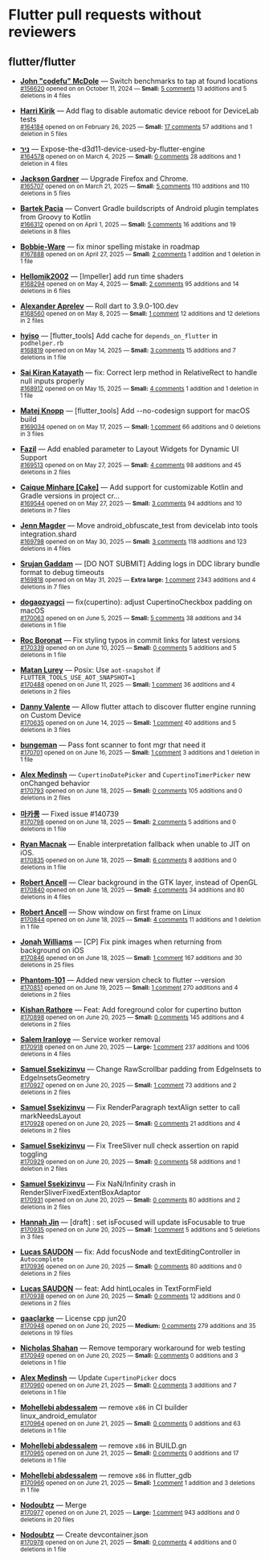 # Flutter pull requests without reviewers

## flutter/flutter

* **[John "codefu" McDole](https://github.com/jtmcdole)** &mdash; Switch benchmarks to tap at found locations<br />
  <sub>[#156620](https://github.com/flutter/flutter/pull/156620) opened on on October 11, 2024 &mdash; **Small:** [5 comments](https://github.com/flutter/flutter/pull/156620) 13 additions and 5 deletions in 4 files</sub><br />

* **[Harri Kirik](https://github.com/harri35)** &mdash; Add flag to disable automatic device reboot for DeviceLab tests<br />
  <sub>[#164184](https://github.com/flutter/flutter/pull/164184) opened on on February 26, 2025 &mdash; **Small:** [17 comments](https://github.com/flutter/flutter/pull/164184) 57 additions and 1 deletion in 5 files</sub><br />

* **[ניר](https://github.com/nrbnlulu)** &mdash; Expose-the-d3d11-device-used-by-flutter-engine<br />
  <sub>[#164578](https://github.com/flutter/flutter/pull/164578) opened on on March 4, 2025 &mdash; **Small:** [0 comments](https://github.com/flutter/flutter/pull/164578) 28 additions and 1 deletion in 4 files</sub><br />

* **[Jackson Gardner](https://github.com/eyebrowsoffire)** &mdash; Upgrade Firefox and Chrome.<br />
  <sub>[#165707](https://github.com/flutter/flutter/pull/165707) opened on on March 21, 2025 &mdash; **Small:** [5 comments](https://github.com/flutter/flutter/pull/165707) 110 additions and 110 deletions in 5 files</sub><br />

* **[Bartek Pacia](https://github.com/bartekpacia)** &mdash; Convert Gradle buildscripts of Android plugin templates from Groovy to Kotlin<br />
  <sub>[#166312](https://github.com/flutter/flutter/pull/166312) opened on on April 1, 2025 &mdash; **Small:** [5 comments](https://github.com/flutter/flutter/pull/166312) 16 additions and 19 deletions in 8 files</sub><br />

* **[Bobbie-Ware](https://github.com/Bobbie-Ware)** &mdash; fix minor spelling mistake in roadmap<br />
  <sub>[#167888](https://github.com/flutter/flutter/pull/167888) opened on on April 27, 2025 &mdash; **Small:** [2 comments](https://github.com/flutter/flutter/pull/167888) 1 addition and 1 deletion in 1 file</sub><br />

* **[Hellomik2002](https://github.com/Hellomik2002)** &mdash; [Impeller] add run time shaders<br />
  <sub>[#168294](https://github.com/flutter/flutter/pull/168294) opened on on May 4, 2025 &mdash; **Small:** [2 comments](https://github.com/flutter/flutter/pull/168294) 95 additions and 14 deletions in 6 files</sub><br />

* **[Alexander Aprelev](https://github.com/aam)** &mdash; Roll dart to 3.9.0-100.dev<br />
  <sub>[#168560](https://github.com/flutter/flutter/pull/168560) opened on on May 8, 2025 &mdash; **Small:** [1 comment](https://github.com/flutter/flutter/pull/168560) 12 additions and 12 deletions in 2 files</sub><br />

* **[hyiso](https://github.com/hyiso)** &mdash; [flutter_tools] Add cache for `depends_on_flutter` in `podhelper.rb`<br />
  <sub>[#168819](https://github.com/flutter/flutter/pull/168819) opened on on May 14, 2025 &mdash; **Small:** [3 comments](https://github.com/flutter/flutter/pull/168819) 15 additions and 7 deletions in 1 file</sub><br />

* **[Sai Kiran Katayath](https://github.com/Katayath-Sai-Kiran)** &mdash; fix: Correct lerp method in RelativeRect to handle null inputs properly<br />
  <sub>[#168912](https://github.com/flutter/flutter/pull/168912) opened on on May 15, 2025 &mdash; **Small:** [4 comments](https://github.com/flutter/flutter/pull/168912) 1 addition and 1 deletion in 1 file</sub><br />

* **[Matej Knopp](https://github.com/knopp)** &mdash; [flutter_tools] Add --no-codesign support for macOS build<br />
  <sub>[#169034](https://github.com/flutter/flutter/pull/169034) opened on on May 17, 2025 &mdash; **Small:** [1 comment](https://github.com/flutter/flutter/pull/169034) 66 additions and 0 deletions in 3 files</sub><br />

* **[Fazil](https://github.com/fazil-kp)** &mdash; Add enabled parameter to Layout Widgets for Dynamic UI Support<br />
  <sub>[#169513](https://github.com/flutter/flutter/pull/169513) opened on on May 27, 2025 &mdash; **Small:** [4 comments](https://github.com/flutter/flutter/pull/169513) 98 additions and 45 deletions in 2 files</sub><br />

* **[Caique Minhare [Cake]](https://github.com/ca-ke)** &mdash; Add support for customizable Kotlin and Gradle versions in project cr…<br />
  <sub>[#169544](https://github.com/flutter/flutter/pull/169544) opened on on May 27, 2025 &mdash; **Small:** [3 comments](https://github.com/flutter/flutter/pull/169544) 94 additions and 10 deletions in 7 files</sub><br />

* **[Jenn Magder](https://github.com/jmagman)** &mdash; Move android_obfuscate_test from devicelab into tools integration.shard<br />
  <sub>[#169798](https://github.com/flutter/flutter/pull/169798) opened on on May 30, 2025 &mdash; **Small:** [3 comments](https://github.com/flutter/flutter/pull/169798) 118 additions and 123 deletions in 4 files</sub><br />

* **[Srujan Gaddam](https://github.com/srujzs)** &mdash; [DO NOT SUBMIT] Adding logs in DDC library bundle format to debug timeouts<br />
  <sub>[#169818](https://github.com/flutter/flutter/pull/169818) opened on on May 31, 2025 &mdash; **Extra large:** [1 comment](https://github.com/flutter/flutter/pull/169818) 2343 additions and 4 deletions in 7 files</sub><br />

* **[dogaozyagci](https://github.com/dogaozyagci)** &mdash; fix(cupertino): adjust CupertinoCheckbox padding on macOS<br />
  <sub>[#170063](https://github.com/flutter/flutter/pull/170063) opened on on June 5, 2025 &mdash; **Small:** [5 comments](https://github.com/flutter/flutter/pull/170063) 38 additions and 34 deletions in 1 file</sub><br />

* **[Roc Boronat](https://github.com/rocboronat)** &mdash; Fix styling typos in commit links for latest versions<br />
  <sub>[#170339](https://github.com/flutter/flutter/pull/170339) opened on on June 10, 2025 &mdash; **Small:** [0 comments](https://github.com/flutter/flutter/pull/170339) 5 additions and 5 deletions in 1 file</sub><br />

* **[Matan Lurey](https://github.com/matanlurey)** &mdash; Posix: Use `aot-snapshot` if `FLUTTER_TOOLS_USE_AOT_SNAPSHOT=1`<br />
  <sub>[#170488](https://github.com/flutter/flutter/pull/170488) opened on on June 11, 2025 &mdash; **Small:** [1 comment](https://github.com/flutter/flutter/pull/170488) 36 additions and 4 deletions in 2 files</sub><br />

* **[Danny Valente](https://github.com/dannyvalentesonos)** &mdash; Allow flutter attach to discover flutter engine running on Custom Device<br />
  <sub>[#170635](https://github.com/flutter/flutter/pull/170635) opened on on June 14, 2025 &mdash; **Small:** [1 comment](https://github.com/flutter/flutter/pull/170635) 40 additions and 5 deletions in 3 files</sub><br />

* **[bungeman](https://github.com/bungeman)** &mdash; Pass font scanner to font mgr that need it<br />
  <sub>[#170701](https://github.com/flutter/flutter/pull/170701) opened on on June 16, 2025 &mdash; **Small:** [1 comment](https://github.com/flutter/flutter/pull/170701) 3 additions and 1 deletion in 1 file</sub><br />

* **[Alex Medinsh](https://github.com/alex-medinsh)** &mdash; `CupertinoDatePicker` and `CupertinoTimerPicker` new onChanged behavior<br />
  <sub>[#170793](https://github.com/flutter/flutter/pull/170793) opened on on June 18, 2025 &mdash; **Small:** [0 comments](https://github.com/flutter/flutter/pull/170793) 105 additions and 0 deletions in 2 files</sub><br />

* **[마카롱](https://github.com/Mkkas3145)** &mdash; Fixed issue #140739<br />
  <sub>[#170798](https://github.com/flutter/flutter/pull/170798) opened on on June 18, 2025 &mdash; **Small:** [2 comments](https://github.com/flutter/flutter/pull/170798) 5 additions and 0 deletions in 1 file</sub><br />

* **[Ryan Macnak](https://github.com/rmacnak-google)** &mdash; Enable interpretation fallback when unable to JIT on iOS.<br />
  <sub>[#170835](https://github.com/flutter/flutter/pull/170835) opened on on June 18, 2025 &mdash; **Small:** [6 comments](https://github.com/flutter/flutter/pull/170835) 8 additions and 0 deletions in 1 file</sub><br />

* **[Robert Ancell](https://github.com/robert-ancell)** &mdash; Clear background in the GTK layer, instead of OpenGL<br />
  <sub>[#170840](https://github.com/flutter/flutter/pull/170840) opened on on June 18, 2025 &mdash; **Small:** [4 comments](https://github.com/flutter/flutter/pull/170840) 34 additions and 80 deletions in 4 files</sub><br />

* **[Robert Ancell](https://github.com/robert-ancell)** &mdash; Show window on first frame on Linux<br />
  <sub>[#170844](https://github.com/flutter/flutter/pull/170844) opened on on June 18, 2025 &mdash; **Small:** [4 comments](https://github.com/flutter/flutter/pull/170844) 11 additions and 1 deletion in 1 file</sub><br />

* **[Jonah Williams](https://github.com/jonahwilliams)** &mdash; [CP] Fix pink images when returning from background on iOS<br />
  <sub>[#170846](https://github.com/flutter/flutter/pull/170846) opened on on June 18, 2025 &mdash; **Small:** [1 comment](https://github.com/flutter/flutter/pull/170846) 167 additions and 30 deletions in 25 files</sub><br />

* **[Phantom-101](https://github.com/Phantom-101)** &mdash; Added new version check to flutter --version<br />
  <sub>[#170851](https://github.com/flutter/flutter/pull/170851) opened on on June 19, 2025 &mdash; **Small:** [1 comment](https://github.com/flutter/flutter/pull/170851) 270 additions and 4 deletions in 2 files</sub><br />

* **[Kishan Rathore](https://github.com/rkishan516)** &mdash; Feat: Add foreground color for cupertino button<br />
  <sub>[#170898](https://github.com/flutter/flutter/pull/170898) opened on on June 20, 2025 &mdash; **Small:** [0 comments](https://github.com/flutter/flutter/pull/170898) 145 additions and 4 deletions in 2 files</sub><br />

* **[Salem Iranloye](https://github.com/salemiranloye)** &mdash; Service worker removal<br />
  <sub>[#170918](https://github.com/flutter/flutter/pull/170918) opened on on June 20, 2025 &mdash; **Large:** [1 comment](https://github.com/flutter/flutter/pull/170918) 237 additions and 1006 deletions in 4 files</sub><br />

* **[Samuel Ssekizinvu](https://github.com/samuelkchris)** &mdash; Change RawScrollbar padding from EdgeInsets to EdgeInsetsGeometry<br />
  <sub>[#170927](https://github.com/flutter/flutter/pull/170927) opened on on June 20, 2025 &mdash; **Small:** [1 comment](https://github.com/flutter/flutter/pull/170927) 73 additions and 2 deletions in 2 files</sub><br />

* **[Samuel Ssekizinvu](https://github.com/samuelkchris)** &mdash; Fix RenderParagraph textAlign setter to call markNeedsLayout<br />
  <sub>[#170928](https://github.com/flutter/flutter/pull/170928) opened on on June 20, 2025 &mdash; **Small:** [0 comments](https://github.com/flutter/flutter/pull/170928) 21 additions and 4 deletions in 2 files</sub><br />

* **[Samuel Ssekizinvu](https://github.com/samuelkchris)** &mdash; Fix TreeSliver null check assertion on rapid toggling<br />
  <sub>[#170929](https://github.com/flutter/flutter/pull/170929) opened on on June 20, 2025 &mdash; **Small:** [0 comments](https://github.com/flutter/flutter/pull/170929) 58 additions and 1 deletion in 2 files</sub><br />

* **[Samuel Ssekizinvu](https://github.com/samuelkchris)** &mdash; Fix NaN/Infinity crash in RenderSliverFixedExtentBoxAdaptor<br />
  <sub>[#170931](https://github.com/flutter/flutter/pull/170931) opened on on June 20, 2025 &mdash; **Small:** [0 comments](https://github.com/flutter/flutter/pull/170931) 80 additions and 2 deletions in 2 files</sub><br />

* **[Hannah Jin](https://github.com/hannah-hyj)** &mdash; [draft] : set isFocused will update isFocusable to true<br />
  <sub>[#170935](https://github.com/flutter/flutter/pull/170935) opened on on June 20, 2025 &mdash; **Small:** [1 comment](https://github.com/flutter/flutter/pull/170935) 5 additions and 5 deletions in 3 files</sub><br />

* **[Lucas SAUDON](https://github.com/lsaudon)** &mdash; fix: Add focusNode and textEditingController in `Autocomplete`<br />
  <sub>[#170936](https://github.com/flutter/flutter/pull/170936) opened on on June 20, 2025 &mdash; **Small:** [0 comments](https://github.com/flutter/flutter/pull/170936) 80 additions and 0 deletions in 2 files</sub><br />

* **[Lucas SAUDON](https://github.com/lsaudon)** &mdash; feat: Add hintLocales in TextFormField<br />
  <sub>[#170938](https://github.com/flutter/flutter/pull/170938) opened on on June 20, 2025 &mdash; **Small:** [0 comments](https://github.com/flutter/flutter/pull/170938) 12 additions and 0 deletions in 2 files</sub><br />

* **[gaaclarke](https://github.com/gaaclarke)** &mdash; License cpp jun20<br />
  <sub>[#170948](https://github.com/flutter/flutter/pull/170948) opened on on June 20, 2025 &mdash; **Medium:** [0 comments](https://github.com/flutter/flutter/pull/170948) 279 additions and 35 deletions in 19 files</sub><br />

* **[Nicholas Shahan](https://github.com/nshahan)** &mdash; Remove temporary workaround for web testing<br />
  <sub>[#170949](https://github.com/flutter/flutter/pull/170949) opened on on June 20, 2025 &mdash; **Small:** [0 comments](https://github.com/flutter/flutter/pull/170949) 0 additions and 3 deletions in 1 file</sub><br />

* **[Alex Medinsh](https://github.com/alex-medinsh)** &mdash; Update `CupertinoPicker` docs<br />
  <sub>[#170960](https://github.com/flutter/flutter/pull/170960) opened on on June 21, 2025 &mdash; **Small:** [0 comments](https://github.com/flutter/flutter/pull/170960) 3 additions and 7 deletions in 1 file</sub><br />

* **[Mohellebi abdessalem](https://github.com/AbdeMohlbi)** &mdash; remove `x86` in CI  builder linux_android_emulator<br />
  <sub>[#170964](https://github.com/flutter/flutter/pull/170964) opened on on June 21, 2025 &mdash; **Small:** [0 comments](https://github.com/flutter/flutter/pull/170964) 0 additions and 63 deletions in 1 file</sub><br />

* **[Mohellebi abdessalem](https://github.com/AbdeMohlbi)** &mdash; remove `x86` in BUILD.gn<br />
  <sub>[#170965](https://github.com/flutter/flutter/pull/170965) opened on on June 21, 2025 &mdash; **Small:** [0 comments](https://github.com/flutter/flutter/pull/170965) 0 additions and 17 deletions in 1 file</sub><br />

* **[Mohellebi abdessalem](https://github.com/AbdeMohlbi)** &mdash; remove `x86` in flutter_gdb<br />
  <sub>[#170966](https://github.com/flutter/flutter/pull/170966) opened on on June 21, 2025 &mdash; **Small:** [1 comment](https://github.com/flutter/flutter/pull/170966) 1 addition and 3 deletions in 1 file</sub><br />

* **[Nodoubtz](https://github.com/nodoubtz)** &mdash; Merge <br />
  <sub>[#170977](https://github.com/flutter/flutter/pull/170977) opened on on June 21, 2025 &mdash; **Large:** [1 comment](https://github.com/flutter/flutter/pull/170977) 943 additions and 0 deletions in 20 files</sub><br />

* **[Nodoubtz](https://github.com/nodoubtz)** &mdash; Create devcontainer.json<br />
  <sub>[#170978](https://github.com/flutter/flutter/pull/170978) opened on on June 21, 2025 &mdash; **Small:** [0 comments](https://github.com/flutter/flutter/pull/170978) 4 additions and 0 deletions in 1 file</sub><br />

